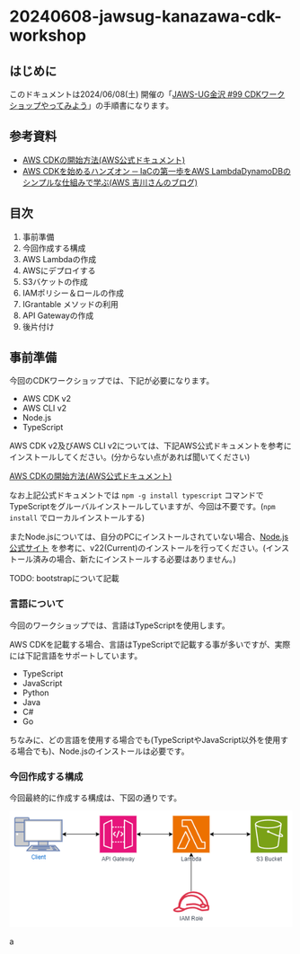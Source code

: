 # 20240608-jawsug-kanazawa-cdk-workshop  
  
## はじめに  
このドキュメントは2024/06/08(土) 開催の「[JAWS-UG金沢 #99 CDKワークショップやってみよう](https://jawsug-kanazawa.doorkeeper.jp/events/172615)」の手順書になります。  
  
## 参考資料  
  
- [AWS CDKの開始方法(AWS公式ドキュメント)](https://docs.aws.amazon.com/ja_jp/cdk/v2/guide/getting_started.html)
- [AWS CDKを始めるハンズオン ─ IaCの第一歩をAWS LambdaDynamoDBのシンプルな仕組みで学ぶ(AWS 吉川さんのブログ)](https://en-ambi.com/itcontents/entry/2023/04/27/093000/)  


## 目次  
  
1. 事前準備  
1. 今回作成する構成  
1. AWS Lambdaの作成  
1. AWSにデプロイする
1. S3バケットの作成  
1. IAMポリシー＆ロールの作成  
1. IGrantable メソッドの利用
1. API Gatewayの作成
1. 後片付け
  
## 事前準備  
今回のCDKワークショップでは、下記が必要になります。  
  
- AWS CDK v2
- AWS CLI v2
- Node.js
- TypeScript
  
AWS CDK v2及びAWS CLI v2については、下記AWS公式ドキュメントを参考にインストールしてください。(分からない点があれば聞いてください)

[AWS CDKの開始方法(AWS公式ドキュメント)](https://docs.aws.amazon.com/ja_jp/cdk/v2/guide/getting_started.html)
  
なお上記公式ドキュメントでは ```npm -g install typescript``` コマンドでTypeScriptをグルーバルインストールしていますが、今回は不要です。(```npm install``` でローカルインストールする)
  
またNode.jsについては、自分のPCにインストールされていない場合、[Node.js公式サイト](https://nodejs.org/en/download/package-manager) を参考に、v22(Current)のインストールを行ってください。(インストール済みの場合、新たにインストールする必要はありません。)

TODO: bootstrapについて記載

### 言語について  
今回のワークショップでは、言語はTypeScriptを使用します。  
  
AWS CDKを記載する場合、言語はTypeScriptで記載する事が多いですが、実際には下記言語をサポートしています。  
  
- TypeScript
- JavaScript
- Python
- Java
- C#
- Go
  
ちなみに、どの言語を使用する場合でも(TypeScriptやJavaScript以外を使用する場合でも)、Node.jsのインストールは必要です。

### 今回作成する構成  
今回最終的に作成する構成は、下図の通りです。  
  
![最終的な構成](jawsug-kanazawa-cdk-workshop.drawio.png)
  
a
